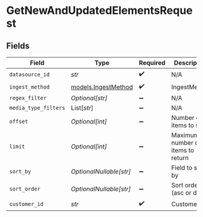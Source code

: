 # GetNewAndUpdatedElementsRequest


## Fields

| Field                                            | Type                                             | Required                                         | Description                                      |
| ------------------------------------------------ | ------------------------------------------------ | ------------------------------------------------ | ------------------------------------------------ |
| `datasource_id`                                  | *str*                                            | :heavy_check_mark:                               | N/A                                              |
| `ingest_method`                                  | [models.IngestMethod](../models/ingestmethod.md) | :heavy_check_mark:                               | IngestMethod                                     |
| `regex_filter`                                   | *Optional[str]*                                  | :heavy_minus_sign:                               | N/A                                              |
| `media_type_filters`                             | List[*str*]                                      | :heavy_minus_sign:                               | N/A                                              |
| `offset`                                         | *Optional[int]*                                  | :heavy_minus_sign:                               | Number of items to skip                          |
| `limit`                                          | *Optional[int]*                                  | :heavy_minus_sign:                               | Maximum number of items to return                |
| `sort_by`                                        | *OptionalNullable[str]*                          | :heavy_minus_sign:                               | Field to sort by                                 |
| `sort_order`                                     | *OptionalNullable[str]*                          | :heavy_minus_sign:                               | Sort order (asc or desc)                         |
| `customer_id`                                    | *str*                                            | :heavy_check_mark:                               | Customer ID                                      |